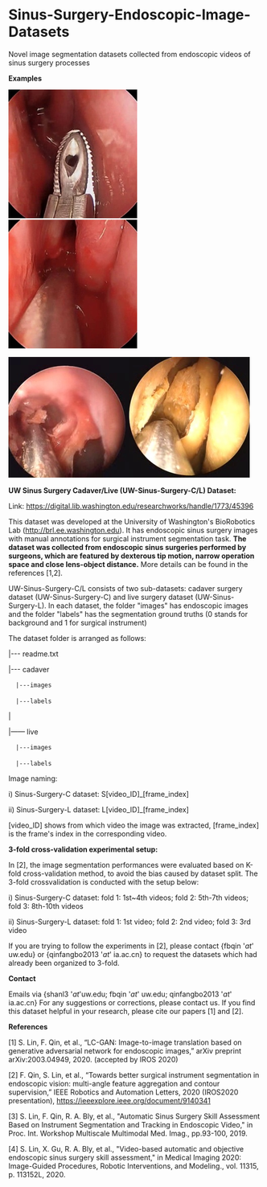 # Sinus-Surgery-Endoscopic-Image-Datasets
Novel image segmentation datasets collected from endoscopic videos of sinus surgery processes

**Examples**

![](https://github.com/SURA23/Sinus-Surgery-Endoscopic-Image-Datasets/blob/master/live-example1.jpg)![](https://github.com/SURA23/Sinus-Surgery-Endoscopic-Image-Datasets/blob/master/live-example2.jpg)


![](https://github.com/SURA23/Sinus-Surgery-Endoscopic-Image-Datasets/blob/master/cadaver-example1.jpg)![](https://github.com/SURA23/Sinus-Surgery-Endoscopic-Image-Datasets/blob/master/cadaver-example2.jpg)



**UW Sinus Surgery Cadaver/Live (UW-Sinus-Surgery-C/L) Dataset:**

Link: https://digital.lib.washington.edu/researchworks/handle/1773/45396

This dataset was developed at the University of Washington's BioRobotics Lab (http://brl.ee.washington.edu). It has endoscopic sinus surgery images with manual annotations for surgical instrument segmentation task. **The dataset was collected from endoscopic sinus surgeries performed by surgeons, which are featured by dexterous tip motion, narrow operation space and close lens-object distance.** More details can be found in the references [1,2].


UW-Sinus-Surgery-C/L consists of two sub-datasets: cadaver surgery dataset (UW-Sinus-Surgery-C) and live surgery dataset (UW-Sinus-Surgery-L). In each dataset, the folder "images" has endoscopic images and the folder "labels" has the segmentation ground truths (0 stands for background and 1 for surgical instrument)

The dataset folder is arranged as follows:

|--- readme.txt

|--- cadaver

      |---images

      |---labels

|    

|—— live

      |---images

      |---labels

Image naming:

i) Sinus-Surgery-C dataset: S[video_ID]_[frame_index]

ii) Sinus-Surgery-L dataset: L[video_ID]_[frame_index]

[video_ID] shows from which video the image was extracted, [frame_index] is the frame's index in the corresponding video.


**3-fold cross-validation experimental setup:**

In [2], the image segmentation performances were evaluated based on K-fold cross-validation method, to avoid the bias caused by dataset split. The 3-fold crossvalidation is conducted with the setup below: 

i) Sinus-Surgery-C dataset: fold 1: 1st~4th videos; fold 2: 5th-7th videos; fold 3: 8th-10th videos

ii) Sinus-Surgery-L dataset: fold 1: 1st video; fold 2: 2nd video; fold 3: 3rd video

If you are trying to follow the experiments in [2], please contact {fbqin '_at_' uw.edu} or {qinfangbo2013 '_at_' ia.ac.cn} to request the datasets which had already been organized to 3-fold.

**Contact**

Emails via {shanl3 '_at_'uw.edu; fbqin '_at_' uw.edu; qinfangbo2013 '_at_' ia.ac.cn}
For any suggestions or corrections, please contact us. 
If you find this dataset helpful in your research, please cite our papers [1] and [2]. 

**References**

[1] S. Lin, F. Qin, et al., “LC-GAN: Image-to-image translation based on generative adversarial network for endoscopic images,” arXiv preprint arXiv:2003.04949, 2020. (accepted by IROS 2020)

[2] F. Qin, S. Lin, et al., “Towards better surgical instrument segmentation in endoscopic vision: multi-angle feature aggregation and contour supervision,”  IEEE Robotics and Automation Letters, 2020 (IROS2020 presentation), https://ieeexplore.ieee.org/document/9140341

[3] S. Lin, F. Qin, R. A. Bly, et al., "Automatic Sinus Surgery Skill Assessment Based on Instrument Segmentation and Tracking in Endoscopic Video," in Proc. Int. Workshop Multiscale Multimodal Med. Imag., pp.93-100, 2019.

[4] S. Lin, X. Gu, R. A. Bly, et al., "Video-based automatic and objective endoscopic sinus surgery skill assessment," in Medical Imaging 2020: Image-Guided Procedures, Robotic Interventions, and Modeling., vol. 11315, p. 113152L, 2020. 


